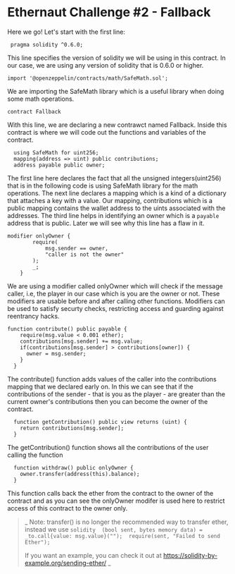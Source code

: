 # Ethernaut Challenge #2 - Fallback

Here we go! Let's start with the first line:
```solidity
 pragma solidity ^0.6.0;
```

This line specifies the version of solidity we will be using in this contract. In our case, we are using any version of solidity that is 0.6.0 or higher.

```solidity
import '@openzeppelin/contracts/math/SafeMath.sol';
```
We are importing the SafeMath library which is a useful library when doing some math operations. 


```solidity
contract Fallback
```
With this line, we are declaring a new contrawct named Fallback. Inside this contract is where we will code out the functions and variables of the contract.

```solidity
  using SafeMath for uint256;
  mapping(address => uint) public contributions;
  address payable public owner;
```
The first line here declares the fact that all the unsigned integers(uint256) that is in the following code is using SafeMath library for the math operations.
The next line declares a mapping which is a kind of a dictionary that attaches a key with a value. Our mapping, contributions which is a public mapping contains the wallet address to the uints associated with the addresses.
The third line helps in identifying an owner which is a ```payable``` address that is public. Later we will see why this line has a flaw in it.
    
```solidity
modifier onlyOwner {
        require(
            msg.sender == owner,
            "caller is not the owner"
        );
        _;
    }
```

We are using a modifier called onlyOwner which will check if the message caller, i.e, the player in our case which is you are the owner or not.
These modifiers are usable before and after calling other functions. Modifiers can be used to satisfy securty checks, restricting access and guarding against reentrancy hacks.

```solidity
function contribute() public payable {
    require(msg.value < 0.001 ether);
    contributions[msg.sender] += msg.value;
    if(contributions[msg.sender] > contributions[owner]) {
      owner = msg.sender;
    }
  }
```
The contribute() function adds values of the caller into the contributions mapping that we declared early on. In this we can see that if the contributions of the sender - that is you as the player - are greater than the current owner's contributions then you can become the owner of the contract.


```solidity
  function getContribution() public view returns (uint) {
    return contributions[msg.sender];
  }
```
The getContribution() function shows all the contributions of the user calling the function

```solidity
  function withdraw() public onlyOwner {
    owner.transfer(address(this).balance);
  }
```
This function calls back the ether from the contract to the owner of the contract and as you can see the onlyOwner modifer is used here to restrict access of this contract to the owner only.

>  _ Note: transfer() is no longer the recommended way to transfer ether, instead we use ```solidity 
>  (bool sent, bytes memory data) = _to.call{value: msg.value}(""); 
>  require(sent, "Failed to send Ether"); ```
>  
>  If you want an example, you can check it out at https://solidity-by-example.org/sending-ether/ _
